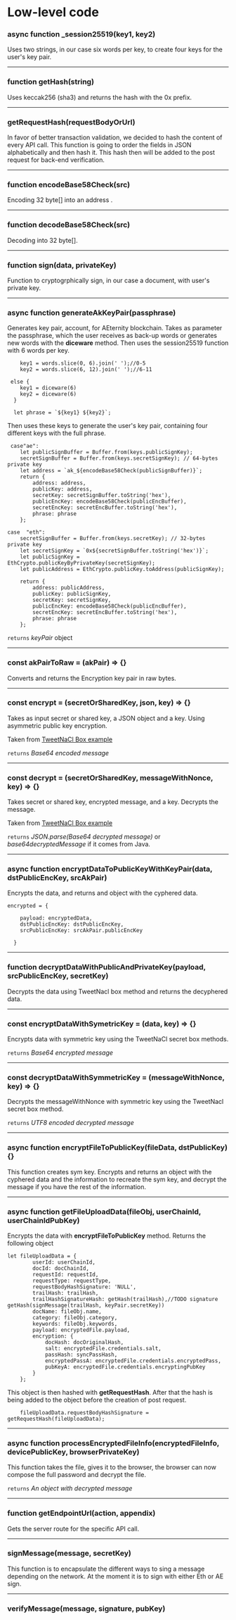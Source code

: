 # Low-level codе
### async function _session25519(key1, key2)
Uses two strings, in our case six words per key, to create four keys for the user's key pair.

---

### function getHash(string)
Uses keccak256 (sha3) and returns the hash with the 0x prefix. 

---

### getRequestHash(requestBodyOrUrl)
In favor of better transaction validation, we decided to hash the content of every API call. This function is going to order the fields in JSON alphabetically and then hash it. This hash then will be added to the post request for back-end verification.  

---

### function encodeBase58Check(src)
Encoding 32 byte[] into an address .

---

### function decodeBase58Check(src)
Decoding into 32 byte[].

---

### function sign(data, privateKey)
Function to cryptogrphically sign, in our case a document, with user's private key.

---

### async function generateAkKeyPair(passphrase)
Generates key pair, account, for AEternity blockchain. Takes as parameter the passphrase, which the user receives as back-up words or generates new words with the **diceware** method. Then uses the session25519 function with 6 words per key.
```
    key1 = words.slice(0, 6).join(' ');//0-5
    key2 = words.slice(6, 12).join(' ');//6-11

 else {
    key1 = diceware(6)
    key2 = diceware(6)
  }

  let phrase = `${key1} ${key2}`;
```
 Then uses these keys to generate the user's key pair, containing four different keys with the full phrase.
```
 case"ae":
    let publicSignBuffer = Buffer.from(keys.publicSignKey);
    secretSignBuffer = Buffer.from(keys.secretSignKey); // 64-bytes private key
    let address = `ak_${encodeBase58Check(publicSignBuffer)}`;
    return {
        address: address,
        publicKey: address,
        secretKey: secretSignBuffer.toString('hex'),
        publicEncKey: encodeBase58Check(publicEncBuffer),
        secretEncKey: secretEncBuffer.toString('hex'),
        phrase: phrase
    };

case  "eth":
    secretSignBuffer = Buffer.from(keys.secretKey); // 32-bytes private key
    let secretSignKey = `0x${secretSignBuffer.toString('hex')}`;
    let publicSignKey = EthCrypto.publicKeyByPrivateKey(secretSignKey);
    let publicAddress = EthCrypto.publicKey.toAddress(publicSignKey);

    return {
        address: publicAddress,
        publicKey: publicSignKey,
        secretKey: secretSignKey,
        publicEncKey: encodeBase58Check(publicEncBuffer),
        secretEncKey: secretEncBuffer.toString('hex'),
        phrase: phrase
    };
```

``` returns ``` *keyPair* object

---

### const akPairToRaw = (akPair) => {}

Converts and returns the Encryption key pair in raw bytes.

---

### const encrypt = (secretOrSharedKey, json, key) => {} 

Takes as input secret or shared key, a JSON object and a key. Using asymmetric public key encryption. 

Taken from [TweetNaCl Box example](https://github.com/dchest/tweetnacl-js/wiki/Examples)

```returns``` _Base64 encoded message_

---

### const decrypt = (secretOrSharedKey, messageWithNonce, key) => {}

Takes secret or shared key, encrypted message, and a key. Decrypts the message. 

Taken from [TweetNaCl Box example](https://github.com/dchest/tweetnacl-js/wiki/Examples)

```returns``` _JSON.parse(Base64 decrypted message)_ or _base64decryptedMessage_ if it comes from Java. 

---

### async function encryptDataToPublicKeyWithKeyPair(data, dstPublicEncKey, srcAkPair) 
Encrypts the data, and returns and object with the cyphered data. 

``` 
encrypted = {
   
    payload: encryptedData,
    dstPublicEncKey: dstPublicEncKey,
    srcPublicEncKey: srcAkPair.publicEncKey
  
  } 
```

---

### function decryptDataWithPublicAndPrivateKey(payload, srcPublicEncKey, secretKey)

Decrypts the data using TweetNacl box method and returns the decyphered data.

---

### const encryptDataWithSymetricKey = (data, key) => {}

Encrypts data with symmetric key using the TweetNaCl secret box methods. 

```returns``` _Base64 encrypted message_

---

### const decryptDataWithSymmetricKey = (messageWithNonce, key) => {}

Decrypts the messageWithNonce with symmetric key using the TweetNacl secret box method. 

```returns``` _UTF8 encoded decrypted message_

---

### async function encryptFileToPublicKey(fileData, dstPublicKey) {}
This function creates sym key. Encrypts and returns an object with the cyphered data and the information to recreate the sym key, and decrypt the message if you have the rest of the information.

---

### async function getFileUploadData(fileObj, userChainId, userChainIdPubKey)
Encrypts the data with **encryptFileToPublicKey** method. Returns the following object
```
let fileUploadData = {
        userId: userChainId,
        docId: docChainId,
        requestId: requestId,
        requestType: requestType,
        requestBodyHashSignature: 'NULL',
        trailHash: trailHash,
        trailHashSignatureHash: getHash(trailHash),//TODO signature getHash(signMessage(trailHash, keyPair.secretKey))
        docName: fileObj.name,
        category: fileObj.category,
        keywords: fileObj.keywords,
        payload: encryptedFile.payload,
        encryption: {
            docHash: docOriginalHash,
            salt: encryptedFile.credentials.salt,
            passHash: syncPassHash,
            encryptedPassA: encryptedFile.credentials.encryptedPass,
            pubKeyA: encryptedFile.credentials.encryptingPubKey
        }
    };
```
This object is then hashed with **getRequestHash**. After that the hash is being added to the object before the creation of post request. 

```
    fileUploadData.requestBodyHashSignature = getRequestHash(fileUploadData);

```

---

### async function processEncryptedFileInfo(encryptedFileInfo, devicePublicKey, browserPrivateKey)
This function takes the file, gives it to the browser, the browser can now compose the full password and decrypt the file. 

```returns``` _An object with decrypted message_

---

### function getEndpointUrl(action, appendix)

Gets the server route for the specific API call.

---

### signMessage(message, secretKey)
This function is to encapsulate the different ways to sing a message depending on the network. At the moment it is to sign with either Eth or AE sign. 

---

### verifyMessage(message, signature, pubKey)


